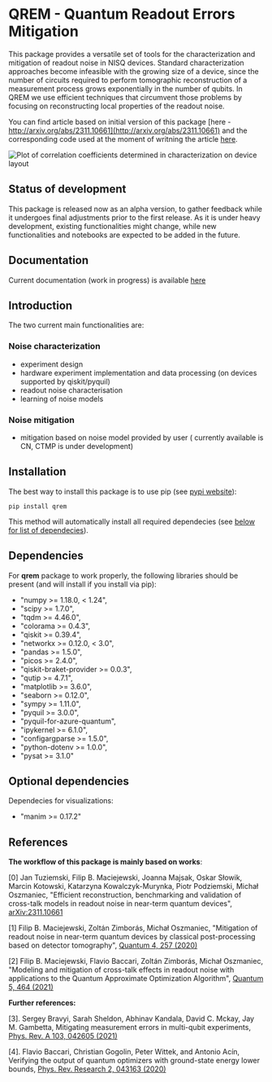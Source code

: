 # QREM - Quantum Readout Errors Mitigation

This package provides a versatile set of tools for the characterization and mitigation of readout noise in NISQ devices. Standard characterization approaches become infeasible with the growing size of a device, since the number of circuits required to perform tomographic reconstruction of a measurement process grows exponentially in the number of qubits. In QREM  we use efficient techniques that circumvent those problems by focusing on reconstructing local properties of the readout noise.

You can find article based on initial version of this package [here - http://arxiv.org/abs/2311.10661](http://arxiv.org/abs/2311.10661) and the corresponding code used at the moment of writning the article [here](https://github.com/cft-nisq/qrem/tree/article-eff).

<img src="https://quantin.pl/wp-content/uploads/2023/03/washington_26_04_2022_worst_case_classical_threshold_2.png"
  alt="Plot of correlation coefficients determined in characterization on device layout"
  title="Plot of correlation coefficients determined in characterization on device layout"
  style="display: inline-block
  margin: 0 auto
  max-width: 400px"/>

## Status of development

This package is released now as an alpha version, to gather feedback while it undergoes final adjustments prior to the first release. As it is under heavy development, existing functionalities might change, while new functionalities and notebooks are expected to be added in the future.

## Documentation

Current documentation (work in progress) is available [here](https://cft-nisq.github.io/qrem/index.html)

## Introduction

The two current main functionalities are:

### **Noise characterization**

* experiment design
* hardware experiment implementation and data processing (on devices supported by qiskit/pyquil)
* readout noise characterisation
* learning of noise models

### **Noise mitigation**

* mitigation based on noise model provided by user ( currently available is CN, CTMP is under development)

## Installation

The best way to install this package is to use pip (see [pypi website](https://pypi.org/project/qrem/)):

```console
pip install qrem
```

This method will automatically install all required dependecies (see [below for list of dependecies](#dependencies)).

## Dependencies

For **qrem** package to work properly, the following libraries should be present (and will install if you install via pip):

* "numpy >= 1.18.0, < 1.24",
* "scipy >= 1.7.0",
* "tqdm >= 4.46.0",
* "colorama >= 0.4.3",
* "qiskit >= 0.39.4",
* "networkx >= 0.12.0, < 3.0",
* "pandas >= 1.5.0",
* "picos >= 2.4.0",
* "qiskit-braket-provider >= 0.0.3",
* "qutip >= 4.7.1",
* "matplotlib >= 3.6.0",
* "seaborn >= 0.12.0",
* "sympy >= 1.11.0",
* "pyquil >= 3.0.0",
* "pyquil-for-azure-quantum",
* "ipykernel >= 6.1.0",
* "configargparse >= 1.5.0",
* "python-dotenv >= 1.0.0",
* "pysat >= 3.1.0"

## Optional dependencies

Dependecies for visualizations:

* "manim >= 0.17.2"
  
## References

**The workflow of this package is mainly based on works**:
  
[0]  Jan Tuziemski, Filip B. Maciejewski, Joanna Majsak, Oskar Słowik, Marcin Kotowski, Katarzyna Kowalczyk-Murynka, Piotr Podziemski, Michał Oszmaniec, "Efficient reconstruction, benchmarking and validation of cross-talk models in readout noise in near-term quantum devices", [arXiv:2311.10661](https://arxiv.org/abs/2311.10661)

[1] Filip B. Maciejewski, Zoltán Zimborás, Michał Oszmaniec, "Mitigation of readout noise in near-term quantum devices by classical post-processing based on detector tomography", [Quantum 4, 257 (2020)](https://quantum-journal.org/papers/q-2020-04-24-257/)

[2] Filip B. Maciejewski, Flavio Baccari, Zoltán Zimborás, Michał Oszmaniec, "Modeling and mitigation of cross-talk effects in readout noise with applications to the Quantum Approximate Optimization Algorithm", [Quantum 5, 464 (2021)](https://quantum-journal.org/papers/q-2021-06-01-464/)

**Further references:**

[3]. Sergey Bravyi, Sarah Sheldon, Abhinav Kandala, David C. Mckay, Jay M. Gambetta, Mitigating measurement errors in multi-qubit experiments, [Phys. Rev. A 103, 042605 (2021)](https://journals.aps.org/pra/abstract/10.1103/PhysRevA.103.042605)
  
[4]. Flavio Baccari, Christian Gogolin, Peter Wittek, and Antonio Acín, Verifying the output of quantum optimizers with ground-state energy lower bounds, [Phys. Rev. Research 2, 043163 (2020)](https://journals.aps.org/prresearch/abstract/10.1103/PhysRevResearch.2.043163)
